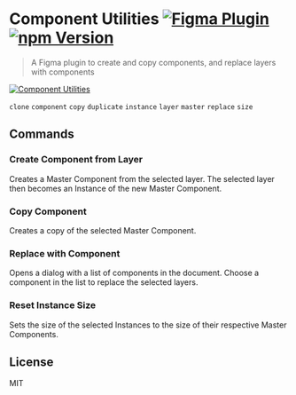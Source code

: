 # Component Utilities [![Figma Plugin](https://img.shields.io/badge/figma-Component%20Utilities-1BC47D.svg)](https://figma.com/c/plugin/785894722513806497/Component-Utilities) [![npm Version](https://img.shields.io/npm/v/figma-component-utilities.svg)](https://www.npmjs.com/package/figma-component-utilities)

> A Figma plugin to create and copy components, and replace layers with components

[![Component Utilities](https://raw.githubusercontent.com/yuanqing/figma-plugins/master/packages/figma-component-utilities/media/cover.png)](https://figma.com/c/plugin/785894722513806497/Component-Utilities)

`clone` `component` `copy` `duplicate` `instance` `layer` `master` `replace` `size`

## Commands

### Create Component from Layer

Creates a Master Component from the selected layer. The selected layer then becomes an Instance of the new Master Component.

### Copy Component

Creates a copy of the selected Master Component.

### Replace with Component

Opens a dialog with a list of components in the document. Choose a component in the list to replace the selected layers.

### Reset Instance Size

Sets the size of the selected Instances to the size of their respective Master Components.

## License

MIT

